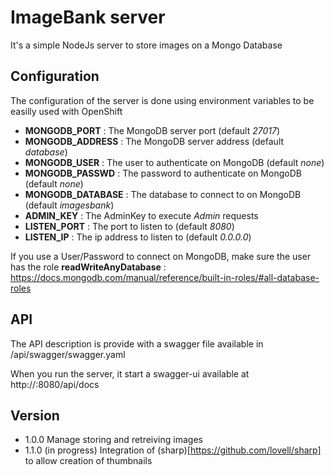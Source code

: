 # ImageBank server

It's a simple NodeJs server to store images on a Mongo Database

## Configuration

The configuration of the server is done using environment variables to be easilly used with OpenShift

- **MONGODB_PORT** : The MongoDB server port (default *27017*)
- **MONGODB_ADDRESS** : The MongoDB server address (default *database*)
- **MONGODB_USER** : The user to authenticate on MongoDB (default *none*)
- **MONGODB_PASSWD** : The password to authenticate on MongoDB (default *none*)
- **MONGODB_DATABASE** : The database to connect to on MongoDB (default *imagesbank*)
- **ADMIN_KEY** : The AdminKey to execute *Admin* requests
- **LISTEN_PORT** : The port to listen to (default *8080*)
- **LISTEN_IP** : The ip address to listen to (default *0.0.0.0*)

If you use a User/Password to connect on MongoDB, make sure the user has the role **readWriteAnyDatabase** : https://docs.mongodb.com/manual/reference/built-in-roles/#all-database-roles

## API

The API description is provide with a swagger file available in /api/swagger/swagger.yaml

When you run the server, it start a swagger-ui available at http://<server ip>:8080/api/docs

## Version

- 1.0.0 Manage storing and retreiving images
- 1.1.0 (in progress) Integration of (sharp)[https://github.com/lovell/sharp] to allow creation of thumbnails